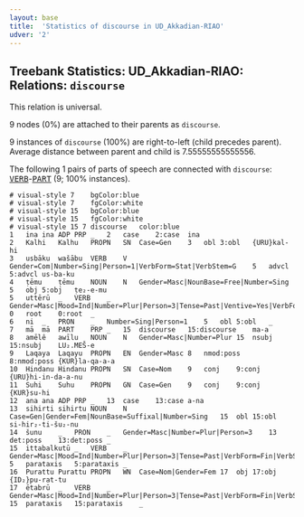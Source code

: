 ```yaml
---
layout: base
title:  'Statistics of discourse in UD_Akkadian-RIAO'
udver: '2'
---
```


## Treebank Statistics: UD_Akkadian-RIAO: Relations: `discourse`

This relation is universal.

9 nodes (0%) are attached to their parents as `discourse`.

9 instances of `discourse` (100%) are right-to-left (child precedes parent).
Average distance between parent and child is 7.55555555555556.

The following 1 pairs of parts of speech are connected with `discourse`: <tt><a href="akk_riao-pos-VERB.html">VERB</a></tt>-<tt><a href="akk_riao-pos-PART.html">PART</a></tt> (9; 100% instances).


~~~ conllu
# visual-style 7	bgColor:blue
# visual-style 7	fgColor:white
# visual-style 15	bgColor:blue
# visual-style 15	fgColor:white
# visual-style 15 7 discourse	color:blue
1	ina	ina	ADP	PRP	_	2	case	2:case	ina
2	Kalhi	Kalhu	PROPN	SN	Case=Gen	3	obl	3:obl	{URU}kal-hi
3	usbāku	wašābu	VERB	V	Gender=Com|Number=Sing|Person=1|VerbForm=Stat|VerbStem=G	5	advcl	5:advcl	us-ba-ku
4	ṭēmu	ṭēmu	NOUN	N	Gender=Masc|NounBase=Free|Number=Sing	5	obj	5:obj	ṭe₂-e-mu
5	uttērū	_	VERB	_	Gender=Masc|Mood=Ind|Number=Plur|Person=3|Tense=Past|Ventive=Yes|VerbForm=Fin|VerbStem=D	0	root	0:root	_
6	ni	_	PRON	_	Number=Sing|Person=1	5	obl	5:obl	_
7	mā	mā	PART	PRP	_	15	discourse	15:discourse	ma-a
8	amēlê	awīlu	NOUN	N	Gender=Masc|Number=Plur	15	nsubj	15:nsubj	LU₂.MEŠ-e
9	Laqaya	Laqayu	PROPN	EN	Gender=Masc	8	nmod:poss	8:nmod:poss	{KUR}la-qa-a-a
10	Hindanu	Hindanu	PROPN	SN	Case=Nom	9	conj	9:conj	{URU}hi-in-da-a-nu
11	Suhi	Suhu	PROPN	GN	Case=Gen	9	conj	9:conj	{KUR}su-hi
12	ana	ana	ADP	PRP	_	13	case	13:case	a-na
13	sihirti	sihirtu	NOUN	N	Case=Gen|Gender=Fem|NounBase=Suffixal|Number=Sing	15	obl	15:obl	si-hir₂-ti-šu₂-nu
14	šunu	_	PRON	_	Gender=Masc|Number=Plur|Person=3	13	det:poss	13:det:poss	_
15	ittabalkutū	_	VERB	_	Gender=Masc|Mood=Ind|Number=Plur|Person=3|Tense=Past|VerbForm=Fin|VerbStem=N	5	parataxis	5:parataxis	_
16	Purattu	Purattu	PROPN	WN	Case=Nom|Gender=Fem	17	obj	17:obj	{ID₂}pu-rat-tu
17	ētabrū	_	VERB	_	Gender=Masc|Mood=Ind|Number=Plur|Person=3|Tense=Past|VerbForm=Fin|VerbStem=G	15	parataxis	15:parataxis	_

~~~


